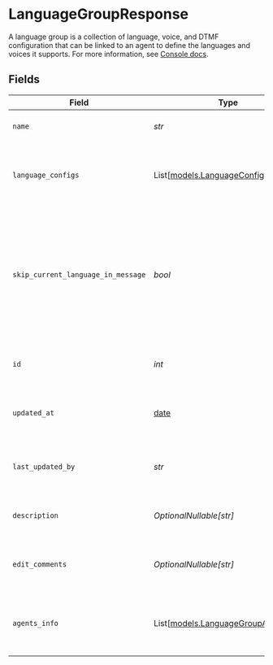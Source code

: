 # LanguageGroupResponse

A language group is a collection of language, voice, and DTMF configuration that can be 
linked to an agent to define the languages and voices it supports. For more information, see 
[Console docs](https://docs.syllable.ai/Resources/LanguageGroups).


## Fields

| Field                                                                                                                             | Type                                                                                                                              | Required                                                                                                                          | Description                                                                                                                       | Example                                                                                                                           |
| --------------------------------------------------------------------------------------------------------------------------------- | --------------------------------------------------------------------------------------------------------------------------------- | --------------------------------------------------------------------------------------------------------------------------------- | --------------------------------------------------------------------------------------------------------------------------------- | --------------------------------------------------------------------------------------------------------------------------------- |
| `name`                                                                                                                            | *str*                                                                                                                             | :heavy_check_mark:                                                                                                                | The name of the language group.                                                                                                   | Call Center 1 Languages                                                                                                           |
| `language_configs`                                                                                                                | List[[models.LanguageConfig](../models/languageconfig.md)]                                                                        | :heavy_check_mark:                                                                                                                | Voice and DTMF configurations for each language in the group.                                                                     |                                                                                                                                   |
| `skip_current_language_in_message`                                                                                                | *bool*                                                                                                                            | :heavy_check_mark:                                                                                                                | Whether a message using the language group to generate a language DTMF menu should skip the agent's current language in the menu. |                                                                                                                                   |
| `id`                                                                                                                              | *int*                                                                                                                             | :heavy_check_mark:                                                                                                                | The ID of the language group to update.                                                                                           | 1                                                                                                                                 |
| `updated_at`                                                                                                                      | [date](https://docs.python.org/3/library/datetime.html#date-objects)                                                              | :heavy_check_mark:                                                                                                                | Timestamp of the last update to the language group.                                                                               |                                                                                                                                   |
| `last_updated_by`                                                                                                                 | *str*                                                                                                                             | :heavy_check_mark:                                                                                                                | Email of the user who last updated the language group.                                                                            | user@mail.com                                                                                                                     |
| `description`                                                                                                                     | *OptionalNullable[str]*                                                                                                           | :heavy_minus_sign:                                                                                                                | Description of the language group.                                                                                                | Languages spoken by operators at Call Center 1                                                                                    |
| `edit_comments`                                                                                                                   | *OptionalNullable[str]*                                                                                                           | :heavy_minus_sign:                                                                                                                | Comments for the most recent edit to the language group.                                                                          | Added Spanish support.                                                                                                            |
| `agents_info`                                                                                                                     | List[[models.LanguageGroupAgentInfo](../models/languagegroupagentinfo.md)]                                                        | :heavy_minus_sign:                                                                                                                | IDs and names of the agents linked to the language group                                                                          |                                                                                                                                   |